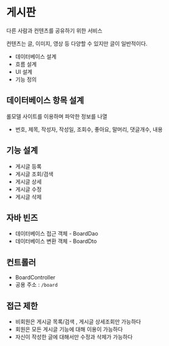 # 게시판

다른 사람과 컨텐츠를 공유하기 위한 서비스

컨텐츠는 글, 이미지, 영상 등 다양할 수 있지만 글이 일반적이다.

- 데이터베이스 설계
- 흐름 설계
- UI 설계
- 기능 정의

## 데이터베이스 항목 설계

롤모델 사이트를 이용하며 파악한 정보를 나열

- 번호, 제목, 작성자, 작성일, 조회수, 좋아요, 말머리, 댓글개수, 내용

## 기능 설계

- 게시글 등록
- 게시글 조회/검색
- 게시글 상세
- 게시글 수정
- 게시글 삭제

## 자바 빈즈

- 데이터베이스 접근 객체 - BoardDao
- 데이터베이스 변환 객체 - BoardDto

## 컨트롤러

- BoardController
- 공용 주소 : `/board`

## 접근 제한

- 비회원은 게시글 목록/검색 , 게시글 상세조회만 가능하다
- 회원은 모든 게시글 기능에 대해 이용이 가능하다
- 자신이 작성한 글에 대해서만 수정과 삭제가 가능하다











